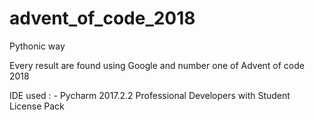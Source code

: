 # advent_of_code_2018
Pythonic way

Every result are found using Google and number one of Advent of code 2018

IDE used :
    - Pycharm 2017.2.2 Professional Developers with Student License Pack